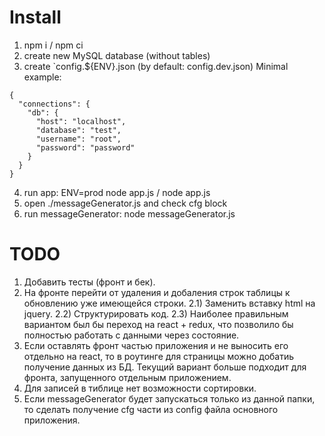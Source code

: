 # Install
1) npm i / npm ci
2) create new MySQL database (without tables)
3) create `config.${ENV}.json (by default: config.dev.json)
Minimal example:
```
{
  "connections": {
    "db": {
      "host": "localhost",
      "database": "test",
      "username": "root",
      "password": "password"
    }
  }
}
```
4) run app: ENV=prod node app.js / node app.js
5) open ./messageGenerator.js and check cfg block
6) run messageGenerator: node messageGenerator.js


# TODO
1) Добавить тесты (фронт и бек).
2) На фронте перейти от удаления и добаления строк таблицы к обновлению уже имеющейся строки.
2.1) Заменить вставку html на jquery.
2.2) Структурировать код.
2.3) Наиболее правильным вариантом был бы переход на react + redux, что позволило бы полностью работать с данными через состояние.
3) Если оставлять фронт частью приложения и не выносить его отдельно на react, то в роутинге для страницы можно добатиь получение данных из БД. Текущий вариант больше подходит для фронта, запущенного отдельным приложением.
4) Для записей в тиблице нет возможности сортировки.
5) Если messageGenerator будет запускаться только из данной папки, то сделать получение cfg части из config файла основного приложения.